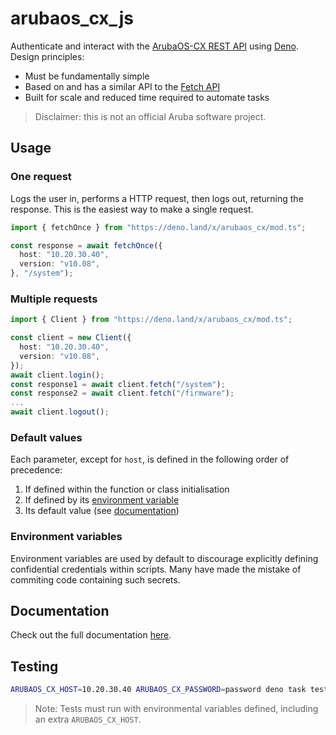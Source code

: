# arubaos_cx_js

Authenticate and interact with the
[ArubaOS-CX REST API](https://developer.arubanetworks.com/aruba-aoscx/docs)
using [Deno](https://deno.land/). Design principles:

- Must be fundamentally simple
- Based on and has a similar API to the
  [Fetch API](https://developer.mozilla.org/en-US/docs/Web/API/Fetch_API)
- Built for scale and reduced time required to automate tasks

> Disclaimer: this is not an official Aruba software project.

## Usage

### One request

Logs the user in, performs a HTTP request, then logs out, returning the
response. This is the easiest way to make a single request.

```ts
import { fetchOnce } from "https://deno.land/x/arubaos_cx/mod.ts";

const response = await fetchOnce({
  host: "10.20.30.40",
  version: "v10.08",
}, "/system");
```

### Multiple requests

```ts
import { Client } from "https://deno.land/x/arubaos_cx/mod.ts";

const client = new Client({
  host: "10.20.30.40",
  version: "v10.08",
});
await client.login();
const response1 = await client.fetch("/system");
const response2 = await client.fetch("/firmware");
...
await client.logout();
```

### Default values

Each parameter, except for `host`, is defined in the following order of
precedence:

1. If defined within the function or class initialisation
2. If defined by its [environment variable](#environment-variables)
3. Its default value (see
   [documentation](https://doc.deno.land/https://deno.land/x/arubaos_cx))

### Environment variables

Environment variables are used by default to discourage explicitly defining
confidential credentials within scripts. Many have made the mistake of commiting
code containing such secrets.

## Documentation

Check out the full documentation
[here](https://doc.deno.land/https://deno.land/x/arubaos_cx).

## Testing

```bash
ARUBAOS_CX_HOST=10.20.30.40 ARUBAOS_CX_PASSWORD=password deno task test
```

> Note: Tests must run with environmental variables defined, including an extra
> `ARUBAOS_CX_HOST`.
